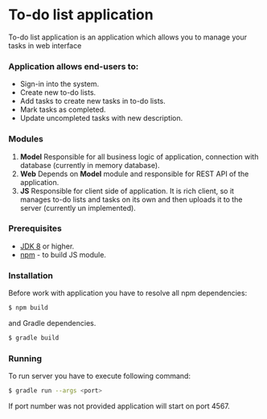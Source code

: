# To-do list application

To-do list application is an application which allows you to manage your tasks in web interface

### Application allows end-users to:
- Sign-in into the system.
- Create new to-do lists.
- Add tasks to create new tasks in to-do lists.
- Mark tasks as completed.
- Update uncompleted tasks with new description.

###  Modules
1. **Model**
  Responsible for all business logic of application, 
  connection with database (currently in memory database).
2. **Web**
 Depends on **Model** module and responsible for REST API of the application.
3. **JS**
 Responsible for client side of application. It is rich client, so it 
manages to-do lists and tasks on its own and then uploads it to the server (currently un implemented).
 
### Prerequisites
* [JDK 8](https://www.oracle.com/technetwork/java/javase/downloads/jdk8-downloads-2133151.html) or higher.
* [npm](https://www.npmjs.com/) - to build JS module.

### Installation
Before work with application you have to resolve all npm dependencies:
```sh
$ npm build
```
and Gradle dependencies.
```sh
$ gradle build
```

### Running
To run server you have to execute following command:
```sh
$ gradle run --args <port>
```
If port number was not provided application will start on port 4567.
